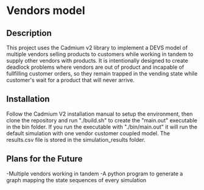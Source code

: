 # Vendors model

## Description
This project uses the Cadmium v2 library to implement a DEVS model of multiple vendors selling products to customers while working in tandem to supply other vendors with products. It is intentionally designed to create deadlock problems where vendors are out of product and incapable of fullfilling customer orders, so they remain trapped in the vending state while customer's wait for a product that will never arrive.

## Installation
Follow the Cadmium V2 installation manual to setup the environment, then clone the repository and run "./build.sh" to create the "main.out" executable in the bin folder. 
If you run the executable with "./bin/main.out" it will run the default simulation with one vendor customer coupled model.
The results.csv file is stored in the simulation_results folder.

## Plans for the Future
-Multiple vendors working in tandem
-A python program to generate a graph mapping the state sequences of every simulation